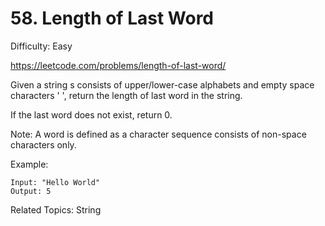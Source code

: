 # 58. Length of Last Word

Difficulty: Easy

https://leetcode.com/problems/length-of-last-word/

Given a string s consists of upper/lower-case alphabets and empty space characters ' ', return the length of last word in the string.

If the last word does not exist, return 0.

Note: A word is defined as a character sequence consists of non-space characters only.

Example:
```
Input: "Hello World"
Output: 5
```

Related Topics: String
